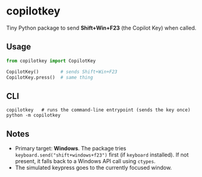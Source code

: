 # copilotkey

Tiny Python package to send **Shift+Win+F23** (the Copilot Key) when called.

## Usage
```python
from copilotkey import CopilotKey

CopilotKey()        # sends Shift+Win+F23
CopilotKey.press()  # same thing
```

## CLI
```
copilotkey   # runs the command-line entrypoint (sends the key once)
python -m copilotkey
```

## Notes
- Primary target: **Windows**. The package tries `keyboard.send("shift+windows+f23")` first (if `keyboard` installed). If not present, it falls back to a Windows API call using `ctypes`.
- The simulated keypress goes to the currently focused window.
